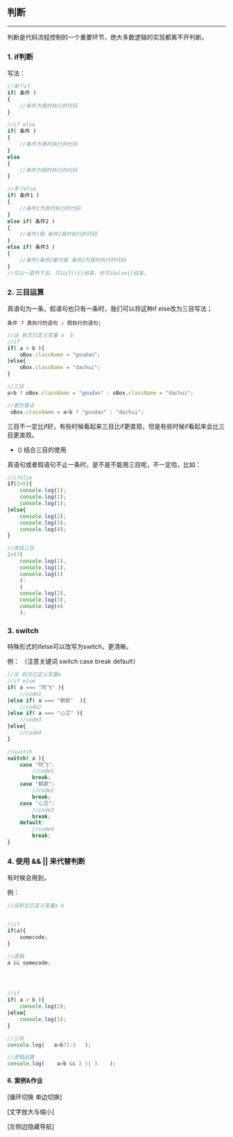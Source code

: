 ## 判断

------

判断是代码流程控制的一个重要环节，绝大多数逻辑的实现都离不开判断。

### 1. if判断

写法：

```js
//单个if
if( 条件 )
{
    //条件为真时执行的代码
}

//if else
if( 条件 )
{
    //条件为真时执行的代码
}
else
{
    //条件为假时执行的代码
}

//多个else
if( 条件1 )
{
    //条件1为真时执行的代码
}
else if( 条件2 )
{
    //条件1假 条件2真时执行的代码
}
else if( 条件3 )
{
    //条件1条件2都为假 条件2为真时执行的代码
}
//可以一直列下去，可以if(){}结束，也可以else{}结束。
```

### 2. 三目运算

真语句为一条，假语句也只有一条时，我们可以将这种if else改为三目写法；

`条件 ? 真执行的语句 : 假执行的语句;`

```js
//设 前文已定义变量 a  b
//if
if( a > b ){
    oBox.className = "goudan";
}else{
    oBox.className = "dachui";
}

//三目
a>b ? oBox.className = "goudan" : oBox.className = "dachui";

//更厉害点
 oBox.className = a>b ? "goudan" : "dachui";
```

三目不一定比if好，有些时候看起来三目比if更直观，但是有些时候if看起来会比三目更直观。

- () 结合三目的使用

真语句或者假语句不止一条时，是不是不能用三目呢，不一定哈，比如：

```js
//ifelse
if(2>5){
    console.log(1);
    console.log(1);
    console.log(1);
}else{
    console.log(2);
    console.log(3);
    console.log(4);
}

//改成三目
2>5?(
    console.log(1),
    console.log(1),
    console.log(1)
	):
	(
    console.log(2),
    console.log(3),
    console.log(4)
	);
```

### 3. switch

特殊形式的ifelse可以改写为switch，更清晰。

例：    （注意关键词  switch  case break default）

```js
//设 前文已定义变量a
//if else
if( a === "阿飞" ){
    //code1
}else if( a === "朝歌"  ){
    //code2
}else if( a === "心艾" ){
    //code3
}else{
    //code4
}

//switch
switch( a ){
    case "阿飞":
    	//code1
    	break;
    case "朝歌":
    	//code2
    	break;
    case "心艾":
    	//code3
    	break;
    default:
    	//code4
    	break;
}
```

### 4. 使用 &&  || 来代替判断

有时候会用到，

例：

```js
//设前文已定义变量a b


//if
if(a){
    somecode;
}

//逻辑
a && somecode;




//if
if( a > b ){
    console.log(2);
}else{
    console.log(3);
}

//三目
console.log(   a>b?2:3   );

//逻辑运算
console.log(    a>b && 2 || 3    );
```

#### 6. 案例&作业

[循环切换 单边切换]

[文字放大与缩小]

[左侧边隐藏导航]

